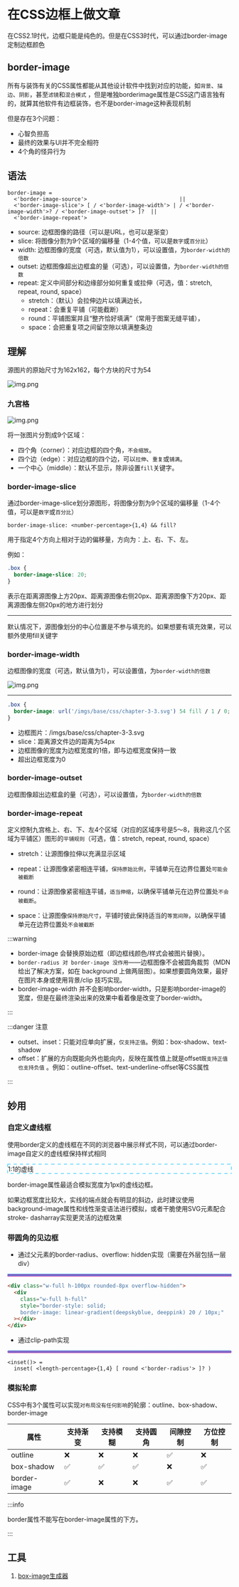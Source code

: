 # 在CSS边框上做文章

在CSS2.1时代，边框只能是纯色的。但是在CSS3时代，可以通过border-image定制边框颜色

## border-image

所有与装饰有关的CSS属性都能从其他设计软件中找到对应的功能，如`背景`、`描边`、`阴影`，甚至`滤镜`和`混合模式`
，但是唯独borderimage属性是CSS这门语言独有的，就算其他软件有边框装饰，也不是border-image这种表现机制

但是存在3个问题：

- 心智负担高
- 最终的效果与UI并不完全相符
- 4个角的怪异行为

## 语法

```text
border-image =
  <'border-image-source'>                             ||
  <'border-image-slice'> [ / <'border-image-width'> | / <'border-image-width'>? / <'border-image-outset'> ]?  ||
  <'border-image-repeat'>
```

- source: 边框图像的路径（可以是URL，也可以是渐变）
- slice: 将图像分割为9个区域的偏移量（1-4个值，可以是`数字`或`百分比`）
- width: 边框图像的宽度（可选，默认值为1），可以设置值，为`border-width的倍数`
- outset: 边框图像超出边框盒的量（可选），可以设置值，为`border-width的倍数`
- repeat: 定义中间部分和边缘部分如何重复或拉伸（可选，值：stretch, repeat, round, space）
  - stretch：（默认）会拉伸边片以填满边长，
  - repeat：会重复平铺（可能截断）
  - round：平铺图案并且“整齐恰好填满”（常用于图案无缝平铺），
  - space：会把重复项之间留空隙以填满整条边

## 理解

源图片的原始尺寸为162x162，每个方块的尺寸为54

![img.png](/imgs/base/css/chapter-3-3.svg)

### 九宫格

![img.png](/imgs/base/css/chapter-3-3.1.png)

将一张图片分割成9个区域：

- 四个角（corner）：对应边框的四个角，`不会缩放`。
- 四个边（edge）：对应边框的四个边，可以`拉伸`、`重复`或`铺满`。
- 一个中心（middle）：默认不显示，除非设置`fill`关键字。

### border-image-slice

通过border-image-slice划分源图形，将图像分割为9个区域的偏移量（1-4个值，可以是`数字`或`百分比`）

```text
border-image-slice: <number-percentage>{1,4} && fill?
```

用于指定4个方向上相对于边的偏移量，方向为：上、右、下、左。

例如：

```css
.box {
  border-image-slice: 20;
}
```

表示在距离源图像上方20px、距离源图像右侧20px、距离源图像下方20px、距离源图像左侧20px的地方进行划分

---

<div class="w-100px h-100px bg-#3c3c3c flex-wrap bd-20px" style="border-image: url('/imgs/base/css/chapter-3-3.svg') 54">

</div>

<div class="mt-20px w-100px h-100px bg-#3c3c3c flex-wrap bd-20px" style="border-image: url('/imgs/base/css/chapter-3-3.svg') ">

</div>

默认情况下，源图像划分的中心位置是不参与填充的。如果想要有填充效果，可以额外使用fill关键字

<div class="mt-20px w-100px h-100px bg-#3c3c3c flex-wrap bd-20px" style="border-image: url('/imgs/base/css/chapter-3-3.svg') 54 fill">

</div>

### border-image-width

边框图像的宽度（可选，默认值为1），可以设置值，为`border-width的倍数`

![img.png](/imgs/base/css/chapter-3-3.2.png)

---

<div class="mt-20px w-100px h-100px bg-#3c3c3c flex-wrap bd-20px" style="border-image: url('/imgs/base/css/chapter-3-3.svg') 54 fill / 1 / 0">

</div>

```css
.box {
  border-image: url('/imgs/base/css/chapter-3-3.svg') 54 fill / 1 / 0;
}
```

- 边框图片：/imgs/base/css/chapter-3-3.svg
- slice：距离源文件边的距离为54px
- 边框图像的宽度为边框宽度的1倍，即与边框宽度保持一致
- 超出边框宽度为0

### border-image-outset

边框图像超出边框盒的量（可选），可以设置值，为`border-width的倍数`

<div class="mt-20px w-100px h-100px bg-#3c3c3c flex-wrap bd-20px" style="border-image: url('/imgs/base/css/chapter-3-3.svg') 54 fill / 1 / 1">

</div>

### border-image-repeat

定义控制九宫格上、右、下、左4个区域（对应的区域序号是5～8，我称这几个区域为平铺区）图形的`平铺规则`（可选，值：stretch, repeat,
round, space）

- stretch：让源图像拉伸以充满显示区域

<div class="mt-20px w-100px h-100px bg-#3c3c3c flex-wrap bd-20px" style="border-image: url('/imgs/base/css/chapter-3-3.svg') 27 fill / 1 / 0 stretch">

</div>

- repeat：让源图像紧密相连平铺，`保持原始比例`，平铺单元在边界位置处`可能会被截断`

<div class="mt-20px w-100px h-100px bg-#3c3c3c flex-wrap bd-20px" style="border-image: url('/imgs/base/css/chapter-3-3.svg') 27 fill / 1 / 0 repeat">

</div>

- round：让源图像紧密相连平铺，`适当伸缩`，以确保平铺单元在边界位置处`不会被截断`。

<div class="mt-20px w-100px h-100px bg-#3c3c3c flex-wrap bd-20px" style="border-image: url('/imgs/base/css/chapter-3-3.svg') 27 fill / 1 / 0 round">

</div>

- space：让源图像`保持原始尺寸`，平铺时彼此保持适当的`等宽间隙`，以确保平铺单元在边界位置处`不会被截断`

<div class="mt-20px w-100px h-100px bg-#3c3c3c flex-wrap bd-20px" style="border-image: url('/imgs/base/css/chapter-3-3.svg') 27 fill / 1 / 0 space">

</div>

:::warning

- border-image 会替换原始边框（即边框线颜色/样式会被图片替换）。
- `border-radius 对 border-image 没作用`——边框图像不会被圆角裁剪（MDN 给出了解决方案，如在 background
  上做两层图）。如果想要圆角效果，最好在图片本身或使用背景/clip 技巧实现。
- border-image-width 并不会影响border-width，只是影响border-image的宽度，但是在最终渲染出来的效果中看着像是改变了border-width。

:::

:::danger 注意

- outset、inset：只能对应单向扩展，`仅支持正值`。例如：box-shadow、text-shadow
- offset：扩展的方向既能向外也能向内，反映在属性值上就是offset`既支持正值也支持负值`
  。例如：outline-offset、text-underline-offset等CSS属性

:::

## 妙用

### 自定义虚线框

使用border定义的虚线框在不同的浏览器中展示样式不同，可以通过border-image自定义的虚线框保持样式相同

<div class="border-dashed">1:1的虚线</div>

<style>
.border-dashed {
border: 1px dashed deepskyblue;
border-image: repeating-linear-gradient(135deg, deepskyblue,
deepskyblue 5px, transparent 5px, transparent 10px) 1;
}
</style>

border-image属性最适合模拟宽度为1px的虚线边框。

如果边框宽度比较大，实线的端点就会有明显的斜边，此时建议使用background-image属性和线性渐变语法进行模拟，或者干脆使用SVG元素配合stroke- dasharray实现更灵活的边框效果

### 带圆角的见边框

- 通过父元素的border-radius、overflow: hidden实现（需要在外层包括一层div）

<div class="w-full h-100px rounded-8px overflow-hidden">
<div class="w-full h-full" style="border-style: solid;
    border-image: linear-gradient(deepskyblue, deeppink) 20 / 10px;"></div>
</div>

```html
<div class="w-full h-100px rounded-8px overflow-hidden">
  <div
    class="w-full h-full"
    style="border-style: solid;
    border-image: linear-gradient(deepskyblue, deeppink) 20 / 10px;"
  ></div>
</div>
```

- 通过clip-path实现

<div class="w-full h-100px" style="border-style: solid;
    border-image: linear-gradient(deepskyblue, deeppink) 20 / 10px;clip-path: inset(0 round 10px)"></div>

```text
<inset()> =
  inset( <length-percentage>{1,4} [ round <'border-radius'> ]? )
```

### 模拟轮廓

CSS中有3个属性可以实现`对布局没有任何影响`的轮廓：outline、box-shadow、border-image

| 属性         | 支持渐变 | 支持模糊 | 支持圆角 | 间隙控制 | 方位控制 |
| ------------ | -------- | -------- | -------- | -------- | -------- |
| outline      | ❌       | ❌       | ❌       | ✅       | ❌       |
| box-shadow   | ✅       | ✅       | ✅       | ❌       | ✅       |
| border-image | ✅       | ❌       | ❌       | ✅       | ✅       |

:::info

border属性不能写在border-image属性的下方。

:::

## 工具

1. [box-image生成器](https://developer.mozilla.org/zh-CN/docs/Web/CSS/CSS_backgrounds_and_borders/Border-image_generator)
